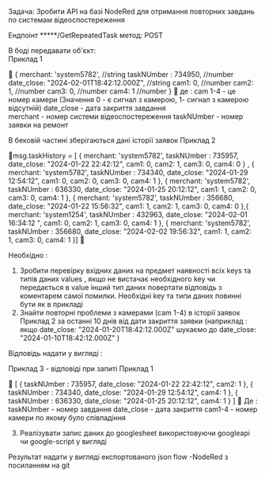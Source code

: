 Задача: 
Зробити API на базі NodeRed для отримання повторних завдань по системам відеоспостереження

Ендпоінт  *****/GetRepeatedTask
метод: POST

В боді передавати об'єкт:  
 Приклад 1


{
merchant: 'system5782',   //string
taskNUmber : 734950,      //number
date_close: "2024-02-01T18:42:12.000Z", //string
cam1: 0,  //number
cam2: 1,  //number
cam3: 0,  //number
cam4: 1  //number
}

 де : 
cam 1-4  -  це номер камери  (Значення  0 - є сигнал з камерою, 1- сигнал з камерою відсутній)
date_close - дата закриття завдання  
merchant - номер системи відеоспостереження
taskNUmber - номер заявки на ремонт

В бековій частині  зберігаються  дані історії заявок 
  Приклад 2

msg.taskHistory  = [
{
merchant: 'system5782',
taskNUmber : 735957,
date_close: "2024-01-22 22:42:12",
cam1: 0,
cam2: 1,
cam3: 0,
cam4: 0
} , 
{
merchant: 'system5782',
taskNUmber : 734340,
date_close: "2024-01-29 12:54:12",
cam1: 0,
cam2: 0,
cam3: 0,
cam4: 1
}, {
merchant: 'system5782',
taskNUmber : 636330,
date_close: "2024-01-25 20:12:12",
cam1: 1,
cam2: 0,
cam3: 0,
cam4: 1
},
{
merchant: 'system5782',
taskNUmber : 356680,
date_close: "2024-01-22 15:56:32",
cam1: 1,
cam2: 1,
cam3: 0,
cam4: 0
},{
merchant: 'system1254',
taskNUmber : 432963,
date_close: "2024-02-01 16:34:12 ",
cam1: 0,
cam2: 1,
cam3: 0,
cam4: 1
},
{
merchant: 'system5782',
taskNUmber : 356680,
date_close: "2024-02-02 19:56:32",
cam1: 1,
cam2: 1,
cam3: 0,
cam4: 1
}]



Необхідно :

1.	Зробити перевірку вхідних даних на предмет наявності всіх keys та  типів даних values , якщо не вистачає необхідного key чи передається в value інший тип даних  повертати  відповідь з коментарем самої помилки. Необхідні key та типи даних повинні бути як в прикладі  
2.	Знайти повторні проблеми з камерами (cam 1-4)  в історії заявок Приклад 2 за останні 10 днів від дати закриття заявки (наприклад :  якщо date_close: "2024-01-20T18:42:12.000Z" шукаємо до date_close: "2024-01-10T18:42:12.000Z" ) 

Відповідь надати у вигляді  : 

Приклад 3  - відповіді при запиті Приклад 1


[
{
taskNUmber : 735957,
date_close: "2024-01-22 22:42:12",
cam2: 1
}, 
{
taskNUmber : 734340,
date_close: "2024-01-29 12:54:12",
cam4: 1 
}, 
{
taskNUmber : 636330,
date_close: "2024-01-25 20:12:12",
 cam4: 1
}
]
 
Де : 
taskNUmber - номер завдання
date_close - дата закриття 
cam1-4 - номер камери по якому було співпадіння

3.	Реалізувати запис даних до googlesheet використовуючи googleapi чи google-script  у вигляді 
 

Результат надати у вигляді експортованого json flow -NodeRed  з посиланням на git 
